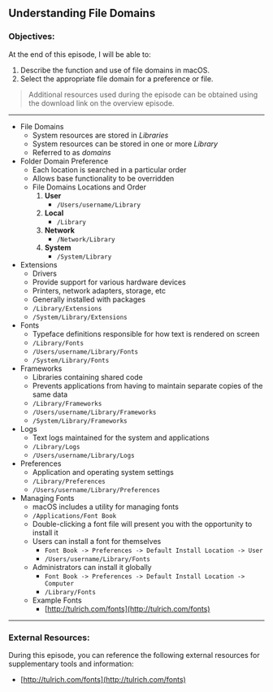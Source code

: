 ## Understanding File Domains 

### Objectives:

At the end of this episode, I will be able to:

1. Describe the function and use of file domains in macOS. 
2. Select the appropriate file domain for a preference or file. 

>Additional resources used during the episode can be obtained using the download link on the overview episode.

-----------------------------------------------------------

* File Domains
	+ System resources are stored in *Libraries*
	+ System resources can be stored in one or more *Library*
	+ Referred to as *domains*
* Folder Domain Preference
	+ Each location is searched in a particular order
	+ Allows base functionality to be overridden
	+ File Domains Locations and Order
		1. **User**
			- `/Users/username/Library`
		2. **Local**
			- `/Library`
		3. **Network**
			- `/Network/Library`
		4. **System**
			- `/System/Library`
* Extensions
	- Drivers
	- Provide support for various hardware devices
	- Printers, network adapters, storage, etc
	- Generally installed with packages
	- `/Library/Extensions`
	- `/System/Library/Extensions`
* Fonts
	- Typeface definitions responsible for how text is rendered on screen
	- `/Library/Fonts`
	- `/Users/username/Library/Fonts`
	- `/System/Library/Fonts`
* Frameworks
	- Libraries containing shared code
	- Prevents applications from having to maintain separate copies of the same data
	- `/Library/Frameworks`
	- `/Users/username/Library/Frameworks`
	- `/System/Library/Frameworks`
* Logs
	- Text logs maintained for the system and applications
	- `/Library/Logs`
	- `/Users/username/Library/Logs`
* Preferences
	- Application and operating system settings
	- `/Library/Preferences`
	- `/Users/username/Library/Preferences`
* Managing Fonts
	+ macOS includes a utility for managing fonts
	+ `/Applications/Font Book`
	+ Double-clicking a font file will present you with the opportunity to install it
	+ Users can install a font for themselves
		- `Font Book -> Preferences -> Default Install Location -> User`
		- `/Users/username/Library/Fonts`
	+ Administrators can install it globally
		- `Font Book -> Preferences -> Default Install Location -> Computer`
		- `/Library/Fonts`
	+ Example Fonts
		- [http://tulrich.com/fonts](http://tulrich.com/fonts)

-----------------------------------------------------------
### External Resources:

During this episode, you can reference the following external resources for supplementary tools and information:

- [http://tulrich.com/fonts](http://tulrich.com/fonts)
